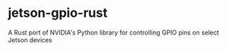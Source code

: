 # jetson-gpio-rust
A Rust port of NVIDIA's Python library for controlling GPIO pins on select Jetson devices
